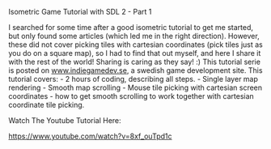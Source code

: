 Isometric Game Tutorial with SDL 2 - Part 1

I searched for some time after a good isometric tutorial to get me started, but only found some articles (which led me in the right direction). However, these did not cover picking tiles with cartesian coordinates (pick tiles just as you do on a square map), so I had to find that out myself, and here I share it with the rest of the world! Sharing is caring as they say! :) This tutorial serie is posted on www.indiegamedev.se, a swedish game development site. This tutorial covers: - 2 hours of coding, describing all steps. - Single layer map rendering - Smooth map scrolling - Mouse tile picking with cartesian screen coordinates - how to get smooth scrolling to work together with cartesian coordinate tile picking.

Watch The Youtube Tutorial Here:

https://www.youtube.com/watch?v=8xf_ouTpd1c

